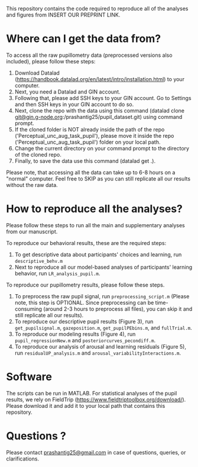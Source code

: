 This repository contains the code required to reproduce all of the analyses and figures from INSERT OUR PREPRINT LINK.

# Where can I get the data from?

To access all the raw pupillometry data (preprocessed versions also included), please follow these steps:

1. Download Datalad (https://handbook.datalad.org/en/latest/intro/installation.html) to your computer.
2. Next, you need a Datalad and GIN account.
3. Following that, please add SSH keys to your GIN account. Go to Settings and then SSH keys in your GIN account to do so.
2. Next, clone the repo with the data using this command (datalad clone git@gin.g-node.org:/prashantig25/pupil_dataset.git) using command prompt. 
3. If the cloned folder is NOT already inside the path of the repo ('Perceptual_unc_aug_task_pupil'), please move it inside the repo ('Perceptual_unc_aug_task_pupil') folder on your local path.
4. Change the current directory on your command prompt to the directory of the cloned repo.
5. Finally, to save the data use this command (datalad get .).

Please note, that accessing all the data can take up to 6-8 hours on a "normal" computer. Feel free to SKIP as you can still replicate all our results without the raw data.

# How to reproduce all the analyses?

Please follow these steps to run all the main and supplementary analyses from our manuscript. 

To reproduce our behavioral results, these are the required steps:
1. To get descriptive data about participants' choices and learning, run `descriptive_behv.m`
2. Next to reproduce all our model-based analyses of participants' learning behavior, run `LR_analysis_pupil.m`.

To reproduce our pupillometry results, please follow these steps. 

1. To preprocess the raw pupil signal, run `preprocessing_script.m` (Please note, this step is OPTIONAL. Since preprocessing can be time-consuming (around 2-3 hours to preprocess all files), you can skip it and still replicate all our results).
2. To reproduce our descriptive pupil results (Figure 3), run `get_pupilsignal.m`, `gazeposition.m`, `get_pupilPEbins.m`, and `fullTrial.m`. 
3. To reproduce our modeling results (Figure 4), run `pupil_regressionNew.m` and `posteriorcurves_pecondiff.m`.
4. To reproduce our analysis of arousal and learning residuals (Figure 5), run `residualUP_analysis.m` and `arousal_variabilityInteractions.m`.

# Software

The scripts can be run in MATLAB. For statistical analyses of the pupil results, we rely on FieldTrip (https://www.fieldtriptoolbox.org/download/). Please download it and add it to your local path that contains this repository. 

# Questions ?

Please contact prashantig25@gmail.com in case of questions, queries, or clarifications. 